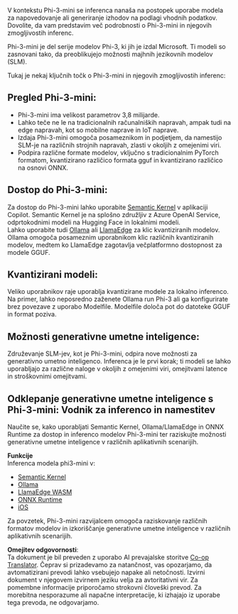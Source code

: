<!--
CO_OP_TRANSLATOR_METADATA:
{
  "original_hash": "f1ff728038c4f554b660a36b76cbdd6e",
  "translation_date": "2025-07-16T21:13:40+00:00",
  "source_file": "md/01.Introduction/03/overview.md",
  "language_code": "sl"
}
-->
V kontekstu Phi-3-mini se inferenca nanaša na postopek uporabe modela za napovedovanje ali generiranje izhodov na podlagi vhodnih podatkov. Dovolite, da vam predstavim več podrobnosti o Phi-3-mini in njegovih zmogljivostih inferenc.

Phi-3-mini je del serije modelov Phi-3, ki jih je izdal Microsoft. Ti modeli so zasnovani tako, da preoblikujejo možnosti majhnih jezikovnih modelov (SLM).

Tukaj je nekaj ključnih točk o Phi-3-mini in njegovih zmogljivostih inferenc:

## **Pregled Phi-3-mini:**
- Phi-3-mini ima velikost parametrov 3,8 milijarde.
- Lahko teče ne le na tradicionalnih računalniških napravah, ampak tudi na edge napravah, kot so mobilne naprave in IoT naprave.
- Izdaja Phi-3-mini omogoča posameznikom in podjetjem, da namestijo SLM-je na različnih strojnih napravah, zlasti v okoljih z omejenimi viri.
- Podpira različne formate modelov, vključno s tradicionalnim PyTorch formatom, kvantizirano različico formata gguf in kvantizirano različico na osnovi ONNX.

## **Dostop do Phi-3-mini:**
Za dostop do Phi-3-mini lahko uporabite [Semantic Kernel](https://github.com/microsoft/SemanticKernelCookBook?WT.mc_id=aiml-138114-kinfeylo) v aplikaciji Copilot. Semantic Kernel je na splošno združljiv z Azure OpenAI Service, odprtokodnimi modeli na Hugging Face in lokalnimi modeli.  
Lahko uporabite tudi [Ollama](https://ollama.com) ali [LlamaEdge](https://llamaedge.com) za klic kvantiziranih modelov. Ollama omogoča posameznim uporabnikom klic različnih kvantiziranih modelov, medtem ko LlamaEdge zagotavlja večplatformno dostopnost za modele GGUF.

## **Kvantizirani modeli:**
Veliko uporabnikov raje uporablja kvantizirane modele za lokalno inferenco. Na primer, lahko neposredno zaženete Ollama run Phi-3 ali ga konfigurirate brez povezave z uporabo Modelfile. Modelfile določa pot do datoteke GGUF in format poziva.

## **Možnosti generativne umetne inteligence:**
Združevanje SLM-jev, kot je Phi-3-mini, odpira nove možnosti za generativno umetno inteligenco. Inferenca je le prvi korak; ti modeli se lahko uporabljajo za različne naloge v okoljih z omejenimi viri, omejitvami latence in stroškovnimi omejitvami.

## **Odklepanje generativne umetne inteligence s Phi-3-mini: Vodnik za inferenco in namestitev**  
Naučite se, kako uporabljati Semantic Kernel, Ollama/LlamaEdge in ONNX Runtime za dostop in inferenco modelov Phi-3-mini ter raziskujte možnosti generativne umetne inteligence v različnih aplikativnih scenarijih.

**Funkcije**  
Inferenca modela phi3-mini v:

- [Semantic Kernel](https://github.com/Azure-Samples/Phi-3MiniSamples/tree/main/semantickernel?WT.mc_id=aiml-138114-kinfeylo)  
- [Ollama](https://github.com/Azure-Samples/Phi-3MiniSamples/tree/main/ollama?WT.mc_id=aiml-138114-kinfeylo)  
- [LlamaEdge WASM](https://github.com/Azure-Samples/Phi-3MiniSamples/tree/main/wasm?WT.mc_id=aiml-138114-kinfeylo)  
- [ONNX Runtime](https://github.com/Azure-Samples/Phi-3MiniSamples/tree/main/onnx?WT.mc_id=aiml-138114-kinfeylo)  
- [iOS](https://github.com/Azure-Samples/Phi-3MiniSamples/tree/main/ios?WT.mc_id=aiml-138114-kinfeylo)  

Za povzetek, Phi-3-mini razvijalcem omogoča raziskovanje različnih formatov modelov in izkoriščanje generativne umetne inteligence v različnih aplikativnih scenarijih.

**Omejitev odgovornosti**:  
Ta dokument je bil preveden z uporabo AI prevajalske storitve [Co-op Translator](https://github.com/Azure/co-op-translator). Čeprav si prizadevamo za natančnost, vas opozarjamo, da avtomatizirani prevodi lahko vsebujejo napake ali netočnosti. Izvirni dokument v njegovem izvirnem jeziku velja za avtoritativni vir. Za pomembne informacije priporočamo strokovni človeški prevod. Za morebitna nesporazume ali napačne interpretacije, ki izhajajo iz uporabe tega prevoda, ne odgovarjamo.